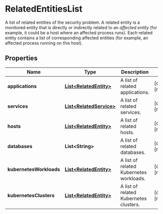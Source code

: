 

# RelatedEntitiesList

A list of related entities of the security problem.   A related entity is a monitored entity that is directly or indirectly related to an *affected entity* (for example, it could be a host where an affected process runs).   Each related entity contains a list of corresponding affected entities (for example, an affected process running on this host).

## Properties

| Name | Type | Description | Notes |
|------------ | ------------- | ------------- | -------------|
|**applications** | [**List&lt;RelatedEntity&gt;**](RelatedEntity.md) | A list of related applications. |  [optional] [readonly] |
|**services** | [**List&lt;RelatedService&gt;**](RelatedService.md) | A list of related services. |  [optional] [readonly] |
|**hosts** | [**List&lt;RelatedEntity&gt;**](RelatedEntity.md) | A list of related hosts. |  [optional] [readonly] |
|**databases** | **List&lt;String&gt;** | A list of related databases. |  [optional] [readonly] |
|**kubernetesWorkloads** | [**List&lt;RelatedEntity&gt;**](RelatedEntity.md) | A list of related Kubernetes workloads. |  [optional] [readonly] |
|**kubernetesClusters** | [**List&lt;RelatedEntity&gt;**](RelatedEntity.md) | A list of related Kubernetes clusters. |  [optional] [readonly] |



